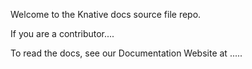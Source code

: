 Welcome to the Knative docs source file repo.

If you are a contributor....

To read the docs, see our Documentation Website at .....

